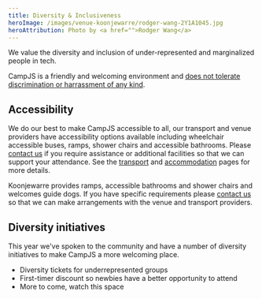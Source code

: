 ```yaml
---
title: Diversity & Inclusiveness
heroImage: /images/venue-koonjewarre/rodger-wang-2Y1A1045.jpg
heroAttribution: Photo by <a href="">Rodger Wang</a>
---
```

We value the diversity and inclusion of under-represented and marginalized people in tech.

CampJS is a friendly and welcoming environment and <a href="/code-of-conduct">does not tolerate discrimination or harrassment of any kind</a>.

## Accessibility

We do our best to make CampJS accessible to all, our transport and venue providers have accessibility options available including wheelchair accessible buses, ramps, shower chairs and accessible bathrooms. Please <a href='/organisers'>contact us</a> if you require assistance or additional facilities so that we can support your attendance. See the <a  href='/transport'>transport</a> and <a href='/accommodation'>accommodation</a> pages for more details.

Koonjewarre provides ramps, accessible bathrooms and shower chairs and welcomes guide dogs. If you have specific requirements please <a href='/contact'>contact us</a> so that we can make arrangements with the venue and transport providers.

## Diversity initiatives
This year we've spoken to the community and have a number of diversity initiatives to make CampJS a more welcoming place.

* Diversity tickets for underrepresented groups
* First-timer discount so newbies have a better opportunity to attend
* More to come, watch this space
